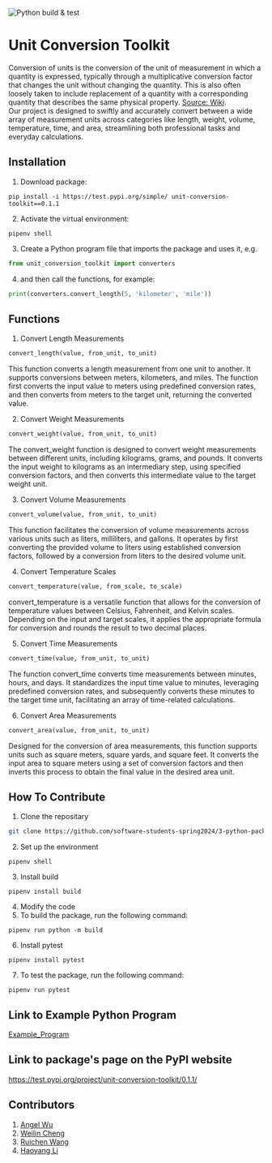![Python build & test](https://github.com/software-students-spring2024/3-python-package-exercise-lazyllm3/actions/workflows/WORKFLOW-FILE/badge.svg)
# Unit Conversion Toolkit
Conversion of units is the conversion of the unit of measurement in which a quantity is expressed, typically through a multiplicative conversion factor that changes the unit without changing the quantity. This is also often loosely taken to include replacement of a quantity with a corresponding quantity that describes the same physical property. [Source: Wiki](https://en.wikipedia.org/wiki/Conversion_of_units).<br />Our project is designed to swiftly and accurately convert between a wide array of measurement units across categories like length, weight, volume, temperature, time, and area, streamlining both professional tasks and everyday calculations.<br />

## Installation

1. Download package:
```
pip install -i https://test.pypi.org/simple/ unit-conversion-toolkit==0.1.1
```
2. Activate the virtual environment: 
```
pipenv shell
```
3. Create a Python program file that imports the package and uses it, e.g. 
```python
from unit_conversion_toolkit import converters
```
4. and then call the functions, for example:
```python
print(converters.convert_length(5, 'kilometer', 'mile'))
```

## Functions
1. Convert Length Measurements
```python
convert_length(value, from_unit, to_unit)
```

This function converts a length measurement from one unit to another. It supports conversions between meters, kilometers, and miles. The function first converts the input value to meters using predefined conversion rates, and then converts from meters to the target unit, returning the converted value.

2. Convert Weight Measurements
```python
convert_weight(value, from_unit, to_unit)
```

The convert_weight function is designed to convert weight measurements between different units, including kilograms, grams, and pounds. It converts the input weight to kilograms as an intermediary step, using specified conversion factors, and then converts this intermediate value to the target weight unit.

3. Convert Volume Measurements
```python
convert_volume(value, from_unit, to_unit)
```

This function facilitates the conversion of volume measurements across various units such as liters, milliliters, and gallons. It operates by first converting the provided volume to liters using established conversion factors, followed by a conversion from liters to the desired volume unit.

4. Convert Temperature Scales
```python
convert_temperature(value, from_scale, to_scale)
```

convert_temperature is a versatile function that allows for the conversion of temperature values between Celsius, Fahrenheit, and Kelvin scales. Depending on the input and target scales, it applies the appropriate formula for conversion and rounds the result to two decimal places.

5. Convert Time Measurements
```python
convert_time(value, from_unit, to_unit)
```

The function convert_time converts time measurements between minutes, hours, and days. It standardizes the input time value to minutes, leveraging predefined conversion rates, and subsequently converts these minutes to the target time unit, facilitating an array of time-related calculations.

6. Convert Area Measurements
```python
convert_area(value, from_unit, to_unit)
```

Designed for the conversion of area measurements, this function supports units such as square meters, square yards, and square feet. It converts the input area to square meters using a set of conversion factors and then inverts this process to obtain the final value in the desired area unit.
## How To Contribute
1. Clone the repositary

```bash
git clone https://github.com/software-students-spring2024/3-python-package-exercise-lazyllm3/
```
2. Set up the environment
```
pipenv shell
```
3. Install build
```
pipenv install build
```
4. Modify the code
5. To build the package, run the following command:
```
pipenv run python -m build
```
6. Install pytest
```
pipenv install pytest
```
7. To test the package, run the following command:
```
pipenv run pytest
```


## Link to Example Python Program

[Example_Program](https://github.com/software-students-spring2024/3-python-package-exercise-lazyllm3/blob/Angel/__main__.py) 

## Link to package's page on the PyPI website
https://test.pypi.org/project/unit-conversion-toolkit/0.1.1/

## Contributors
1. [Angel Wu](https://github.com/angelWu2002)	
2. [Weilin Cheng](https://github.com/M1stery232)
3. [Ruichen Wang](https://github.com/rcwang937)	
4. [Haoyang Li](https://github.com/LeoLi727)	
